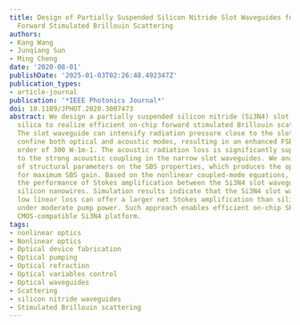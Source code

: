 ```yaml
---
title: Design of Partially Suspended Silicon Nitride Slot Waveguides for Efficient
  Forward Stimulated Brillouin Scattering
authors:
- Kang Wang
- Junqiang Sun
- Ming Cheng
date: '2020-08-01'
publishDate: '2025-01-03T02:26:48.492347Z'
publication_types:
- article-journal
publication: '*IEEE Photonics Journal*'
doi: 10.1109/JPHOT.2020.3007473
abstract: We design a partially suspended silicon nitride (Si3N4) slot waveguide on
  silica to realize efficient on-chip forward stimulated Brillouin scattering (FSBS).
  The slot waveguide can intensify radiation pressure close to the slot and simultaneously
  confine both optical and acoustic modes, resulting in an enhanced FSBS gain on the
  order of 300 W-1m-1. The acoustic radiation loss is significantly suppressed due
  to the strong acoustic coupling in the narrow slot waveguides. We analyze the impacts
  of structural parameters on the SBS properties, which produces the optimal parameters
  for maximum SBS gain. Based on the nonlinear coupled-mode equations, we compare
  the performance of Stokes amplification between the Si3N4 slot waveguides and the
  silicon nanowires. Simulation results indicate that the Si3N4 slot waveguides with
  low linear loss can offer a larger net Stokes amplification than silicon waveguides
  under moderate pump power. Such approach enables efficient on-chip SBS devices in
  CMOS-compatible Si3N4 platform.
tags:
- nonlinear optics
- Nonlinear optics
- Optical device fabrication
- Optical pumping
- Optical refraction
- Optical variables control
- Optical waveguides
- Scattering
- silicon nitride waveguides
- Stimulated Brillouin scattering
---
```

